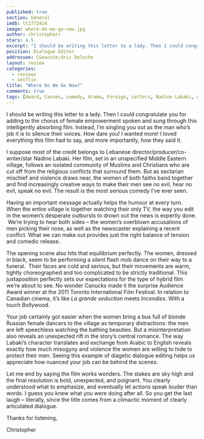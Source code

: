 ```yaml
---
published: true
section: General
imdb: tt1772424
image: where-do-we-go-now.jpg
author: christopherr 
stars: 4.5
excerpt: "I should be writing this letter to a lady. Then I could congratulate you for adding to the chorus of female empowerment spoken and sung through this intelligently absorbing film."
position: Dialogue Editor 
addressee: C&eacute;dric Deloche
layout: review
categories:
  - reviews
  - netflix
title: "Where Do We Go Now?"
comments: true
tags: [Award, Cannes, comedy, drama, Foreign, Letters, Nadine Labaki, netflix.ca, TIFF]
---
```

<p>I should be writing this letter to a lady. Then I could congratulate you for adding to the chorus of female empowerment spoken and sung through this intelligently absorbing film. Instead, I&rsquo;m singling you out as the man who&rsquo;s job it is to silence their voices. How dare you! I wanted more! I loved everything this film had to say, and more importantly, how they said it.</p>
<p>I suppose most of the credit belongs to Lebanese director/producer/co-writer/star Nadine Labaki. Her film, set in an unspecified Middle Eastern village, follows an isolated community of Muslims and Christians who are cut off from the religious conflicts that surround them. But as sectarian mischief and violence draws near, the women of both faiths band together and find increasingly creative ways to make their men see no evil, hear no evil, speak no evil. The result is the most serious comedy I&rsquo;ve ever seen.</p>
<p>Having an important message actually helps the humour at every turn. When the entire village is together watching their only TV, the way you edit in the women&rsquo;s desperate outbursts to drown out the news is expertly done. &nbsp;We&rsquo;re trying to hear both sides &ndash; the women&rsquo;s overblown accusations of men picking their nose, as well as the newscaster explaining a recent conflict. What we can make out provides just the right balance of tension and comedic release.</p>
<p>The opening scene also hits that equilibrium perfectly. The women, dressed in black, seem to be performing a silent flash mob dance on their way to a funeral.&nbsp; Their faces are cold and serious, but their movements are warm, tightly choreographed and too complicated to be strictly traditional. This juxtaposition perfectly sets our expectations for the type of hybrid film we&rsquo;re about to see. No wonder Canucks made it the surprise Audience Award winner at the 2011 Toronto International Film Festival. In relation to Canadian cinema, it&rsquo;s like <em>La grande seduction </em>meets <em>Incendies</em>. With a touch Bollywood.</p>
<p>Your job certainly got easier when the women bring a bus full of blonde Russian female dancers to the village as temporary distractions: the men are left speechless watching the bathing beauties. But a misinterpretation also reveals an unexpected rift in the story&rsquo;s central romance. The way Labaki&rsquo;s character translates and exchange from Arabic to English reveals exactly how much misogyny and violence the women are willing to hide to protect their men. Seeing this example of diagetic dialogue editing helps us appreciate how nuanced your job can be behind the scenes.</p>
<p>Let me end by saying the film works wonders. The stakes are sky high and the final resolution is bold, unexpected, and poignant. You clearly understood what to emphasize, and eventually let actions speak louder than words. I guess you knew what you were doing after all. So you get the last laugh &ndash; literally, since the title comes from a climactic moment of clearly articulated dialogue.</p>
<p>Thanks for listening,</p>
<p>Christopher</p>
